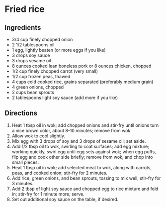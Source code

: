 Fried rice
==========

Ingredients
-----------

- 3/4 cup finely chopped onion
- 2 1/2 tablespoons oil
- 1 egg, lightly beaten (or more eggs if you like)
- 3 drops soy sauce
- 3 drops sesame oil
- 8 ounces cooked lean boneless pork or 8 ounces chicken, chopped
- 1/2 cup finely chopped carrot (very small)
- 1/2 cup frozen peas, thawed
- 4 cups cold cooked rice, grains separated (preferably medium grain)
- 4 green onions, chopped
- 2 cups bean sprouts
- 2 tablespoons light soy sauce (add more if you like)

Directions
----------

1. Heat 1 tbsp oil in wok; add chopped onions and stir-fry until onions turn a nice brown color, about 8-10 minutes; remove from wok.
2. Allow wok to cool slightly.
3. Mix egg with 3 drops of soy and 3 drops of sesame oil; set aside.
4. Add 1/2 tbsp oil to wok, swirling to coat surfaces; add egg mixture; working quickly, swirl egg until egg sets against wok; when egg puffs, flip egg and cook other side briefly; remove from wok, and chop into small pieces.
5. Heat 1 tbsp oil in wok; add selected meat to wok, along with carrots, peas, and cooked onion; stir-fry for 2 minutes.
6. Add rice, green onions, and bean sprouts, tossing to mix well; stir-fry for 3 minutes.
7. Add 2 tbsp of light soy sauce and chopped egg to rice mixture and fold in; stir-fry for 1 minute more; serve.
8. Set out additional soy sauce on the table, if desired.
